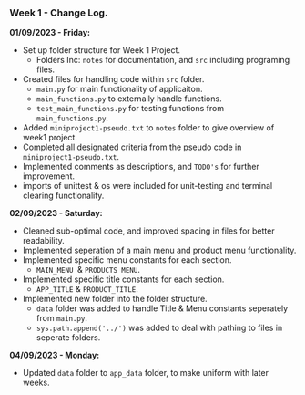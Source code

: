 ### Week 1 - Change Log.

**01/09/2023 - Friday:**

* Set up folder structure for Week 1 Project.
  * Folders Inc: `notes` for documentation, and `src` including programing files.
* Created files for handling code within `src` folder.
  * `main.py` for main functionality of applicaiton.
  * `main_functions.py` to externally handle functions.
  * `test_main_functions.py` for testing functions from `main_functions.py`.
* Added `miniproject1-pseudo.txt` to `notes` folder to give overview of week1 project.
* Completed all designated criteria from the pseudo code in `miniproject1-pseudo.txt`.
* Implemented comments as descriptions, and `TODO's` for further improvement.
* imports of unittest & os were included for unit-testing and terminal clearing functionality.

**02/09/2023 - Saturday:**

* Cleaned sub-optimal code, and improved spacing in files for better readability.
* Implemented seperation of a main menu and product menu functionality.
* Implemented specific menu constants for each section.
  * `MAIN_MENU `& `PRODUCTS MENU`.
* Implemented specific title constants for each section.
  * `APP_TITLE` & `PRODUCT_TITLE`.
* Implemented new folder into the folder structure.
  * `data` folder was added to handle Title & Menu constants seperately from `main.py`.
  * `sys.path.append('../')` was added to deal with pathing to files in seperate folders.

**04/09/2023 - Monday:**

* Updated `data` folder to `app_data` folder, to make uniform with later weeks.
